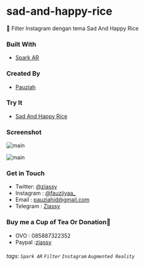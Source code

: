 # sad-and-happy-rice
💎 Filter Instagram dengan tema Sad And Happy Rice 

### Built With
- [Spark AR](https://sparkar.facebook.com/ar-studio/)

### Created By
- [Pauziah](https://github.com/ziassy)

### Try It
- [Sad And Happy Rice](https://www.instagram.com/ar/1609963292498881/)

### Screenshot
![main](screenshoot/happy.gif)

![main](screenshoot/sad.gif)

### Get in Touch 

- Twitter: [@ziassy](https://twitter.com/ZIASSY1)
- Instagram : [@fauziiyaa_](https://www.instagram.com/fauziiyaa_/)
- Email : [pauziahid@gmail.com](mailto:pauziahid@gmail.com)
- Telegram : [Ziassy](https://t.me/ziassy)

### Buy me a Cup of Tea Or Donation🍺

- OVO : 085887322352
- Paypal :[ziassy](https://www.paypal.me/ziassy)


###### tags: `Spark AR` `Filter` `Instagram` `Augmented Reality`
